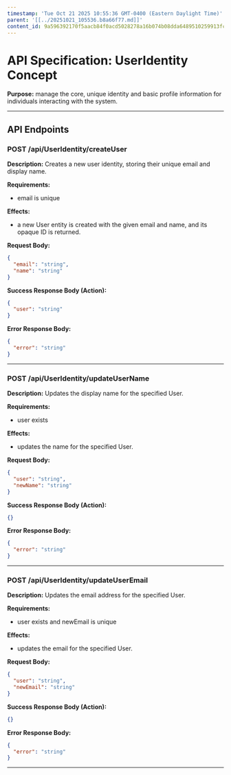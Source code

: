 ```yaml
---
timestamp: 'Tue Oct 21 2025 10:55:36 GMT-0400 (Eastern Daylight Time)'
parent: '[[../20251021_105536.b8a66f77.md]]'
content_id: 9a596392170f5aacb84f0acd5028278a16b074b08dda6489510259913fccd79c
---
```


# API Specification: UserIdentity Concept

**Purpose:** manage the core, unique identity and basic profile information for individuals interacting with the system.

***

## API Endpoints

### POST /api/UserIdentity/createUser

**Description:** Creates a new user identity, storing their unique email and display name.

**Requirements:**

* email is unique

**Effects:**

* a new User entity is created with the given email and name, and its opaque ID is returned.

**Request Body:**

```json
{
  "email": "string",
  "name": "string"
}
```

**Success Response Body (Action):**

```json
{
  "user": "string"
}
```

**Error Response Body:**

```json
{
  "error": "string"
}
```

***

### POST /api/UserIdentity/updateUserName

**Description:** Updates the display name for the specified User.

**Requirements:**

* user exists

**Effects:**

* updates the name for the specified User.

**Request Body:**

```json
{
  "user": "string",
  "newName": "string"
}
```

**Success Response Body (Action):**

```json
{}
```

**Error Response Body:**

```json
{
  "error": "string"
}
```

***

### POST /api/UserIdentity/updateUserEmail

**Description:** Updates the email address for the specified User.

**Requirements:**

* user exists and newEmail is unique

**Effects:**

* updates the email for the specified User.

**Request Body:**

```json
{
  "user": "string",
  "newEmail": "string"
}
```

**Success Response Body (Action):**

```json
{}
```

**Error Response Body:**

```json
{
  "error": "string"
}
```

***
